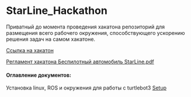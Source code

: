 # StarLine_Hackathon
Приватный до момента проведения хакатона  репозиторий для размещения всего рабочего окружения, способствующего ускорению решения задач на самом хакатоне.

[Ссылка на хакатон](https://robofinist.ru/event/info/short/id/339)

[Регламент хакатона Беспилотный автомобиль StarLine.pdf](docs/src/Регламент_хакатона_Беспилотный_автомобиль_StarLine.pdf) 

#### Оглавление документов:

Установка linux, ROS и окружения для работы с turtlebot3 [Setup](./docs/Setup.md)

